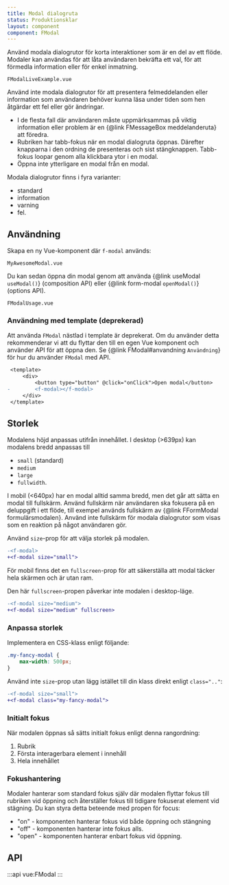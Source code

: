 ```yaml
---
title: Modal dialogruta
status: Produktionsklar
layout: component
component: FModal
---
```


Använd modala dialogrutor för korta interaktioner som är en del av ett flöde. Modaler kan användas för att låta användaren bekräfta ett val, för att förmedla information eller för enkel inmatning.

```import live-example
FModalLiveExample.vue
```

Använd inte modala dialogrutor för att presentera felmeddelanden eller information som användaren behöver kunna läsa under tiden som hen åtgärdar ett fel eller gör ändringar.

- I de flesta fall där användaren måste uppmärksammas på viktig information eller problem är en {@link FMessageBox meddelanderuta} att föredra.
- Rubriken har tabb-fokus när en modal dialogruta öppnas. Därefter knapparna i den ordning de presenteras och sist stängknappen. Tabb-fokus loopar genom alla klickbara ytor i en modal.
- Öppna inte ytterligare en modal från en modal.

Modala dialogrutor finns i fyra varianter:

- standard
- information
- varning
- fel.

## Användning

Skapa en ny Vue-komponent där `f-modal` används:

```import static
MyAwesomeModal.vue
```

Du kan sedan öppna din modal genom att använda {@link useModal `useModal()`} (composition API) eller {@link form-modal `openModal()`} (options API).

```import static
FModalUsage.vue
```

### Användning med template (deprekerad)

Att använda `FModal` nästlad i template är deprekerat.
Om du använder detta rekommenderar vi att du flyttar den till en egen Vue komponent och använder API för att öppna den.
Se {@link FModal#anvandning `Användning`} för hur du använder `FModal` med API.

```diff
 <template>
     <div>
         <button type="button" @click="onClick">Open modal</button>
-        <f-modal></f-modal>
     </div>
 </template>
```

## Storlek

Modalens höjd anpassas utifrån innehållet. I desktop (>639px) kan modalens bredd anpassas till

- `small` (standard)
- `medium`
- `large`
- `fullwidth`.

I mobil (<640px) har en modal alltid samma bredd, men det går att sätta en modal till fullskärm. Använd fullskärm när användaren ska fokusera på en deluppgift i ett flöde, till exempel används fullskärm av {@link FFormModal formulärsmodalen}. Använd inte fullskärm för modala dialogrutor som visas som en reaktion på något användaren gör.

Använd `size`-prop för att välja storlek på modalen.

```diff
-<f-modal>
+<f-modal size="small">
```

För mobil finns det en `fullscreen`-prop för att säkerställa att modal täcker hela skärmen och är utan ram.

Den här `fullscreen`-propen påverkar inte modalen i desktop-läge.

```diff
-<f-modal size="medium">
+<f-modal size="medium" fullscreen>
```

### Anpassa storlek

Implementera en CSS-klass enligt följande:

```css
.my-fancy-modal {
    max-width: 500px;
}
```

Använd inte `size`-prop utan lägg istället till din klass direkt enligt `class=".."`:

```diff
-<f-modal size="small">
+<f-modal class="my-fancy-modal">
```

### Initialt fokus

När modalen öppnas så sätts initialt fokus enligt denna rangordning:

1. Rubrik
2. Första interagerbara element i innehåll
3. Hela innehållet

### Fokushantering

Modaler hanterar som standard fokus själv där modalen flyttar fokus till rubriken vid öppning och återställer fokus till tidigare fokuserat element vid stägning. Du kan styra detta beteende med propen för focus:

- "on" - komponenten hanterar fokus vid både öppning och stängning
- "off" - komponenten hanterar inte fokus alls.
- "open" - komponenten hanterar enbart fokus vid öppning.

## API

:::api
vue:FModal
:::
